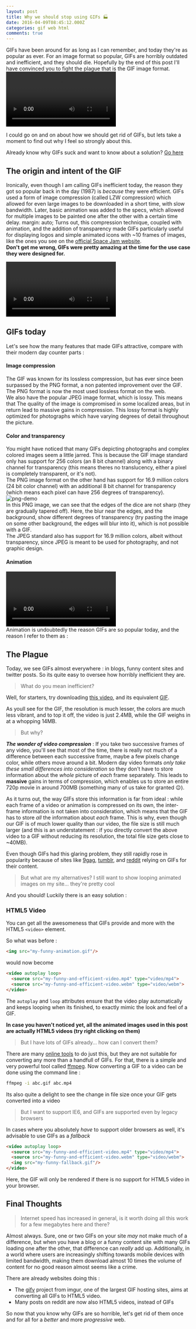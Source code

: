 ```yaml
---
layout: post
title: Why we should stop using GIFs 🏭
date: 2016-04-09T08:45:12.000Z
categories: gif web html
comments: true
---
```


GIFs have been around for as long as I can remember, and today they're as popular as ever. For an image format so popular, GIFs are horribly outdated and inefficient, and they should die. Hopefully by the end of this post I'll have convinced you to fight the plague that is the GIF image format.
<video autoplay loop>
<source src="/assets/images/posts/no-gifs/kill.webm" type="video/webm">
  Your browser does not support the video tag.
</video>

I could go on and on about how we should get rid of GIFs, but lets take a moment to find out why I feel so strongly about this.
<!-- more -->
Already know why GIFs suck and want to know about a solution? [Go here](#solution)  

## The origin and intent of the GIF
Ironically, even though I am calling GIFs inefficient today, the reason they got so popular back in the day (1987) is _because_ they were efficient. GIFs used a form of image compression (called LZW compression) which allowed for even large images to be downloaded in a short time, with slow bandwidth. Later, basic animation was added to the specs, which allowed for multiple images to be painted one after the other with a certain time delay. margin: auto; Turns out, this compression technique, coupled with animation, and the addition of transparency made GIFs particularly useful for displaying logos and simple animated icons with ~10 frames of images, like the ones you see on the [official Space Jam website](http://www.warnerbros.com/archive/spacejam/movie/cmp/tunes/tunesframes.html).<br>**Don't get me wrong, GIFs were pretty amazing at the time for the use case they were designed for.**

<video autoplay loop>   <source src="/assets/images/posts/no-gifs/awesome.webm" type="video/webm">  Your browser does not support the video tag. </video><br>

## GIFs today
Let's see how the many features that made GIFs attractive, compare with their modern day counter parts :

#### Image compression
The GIF was known for its lossless compression, but has ever since been surpassed by the PNG format, a non patented improvement over the GIF. The PNG format is now the most used lossless format on the web.<br>We also have the popular JPEG image format, which is lossy. This means that The quality of the image is compromised in some localized areas, but in return lead to massive gains in compression. This lossy format is highly optimized for photographs which have varying degrees of detail throughout the picture.

#### Color and transparency
You might have noticed that many GIFs depicting photographs and complex colored images seem a little jarred. This is because the GIF image standard only has support for 256 colors (an 8 bit channel) along with a binary channel for transparency (this means theres no translucency, either a pixel is completely transparent, or it's not).  
The PNG image format on the other hand has support for 16.9 million colors (24 bit color channel) with an additional 8 bit channel for transparency (which means each pixel can have 256 degrees of transparency).
![png-demo](/assets/images/posts/no-gifs/png-demo.png)  
In this PNG image, we can see that the edges of the dice are not sharp (they are gradually tapered off). Here, the blur near the edges, and the background, show different degrees of transparency (try pasting the image on some other background, the edges will blur into it), which is not possible with a GIF.  
The JPEG standard also has support for 16.9 million colors, albeit without transparency, since JPEG is meant to be used for photography, and not graphic design.

#### Animation
<video autoplay loop>   <source src="/assets/images/posts/no-gifs/please-no.webm" type="video/webm">  Your browser does not support the video tag. </video><br>
Animation is undoubtedly the reason GIFs are so popular today, and the reason I refer to them as :

## The Plague

Today, we see GIFs almost everywhere : in blogs, funny content sites and twitter posts. So its quite easy to oversee how horribly inefficient they are.

>What do you mean inefficient?

Well, for starters, try downloading [this video](/assets/images/posts/no-gifs/colors.mp4), and its equivalent [GIF](/assets/images/posts/no-gifs/colors.gif).

As youll see for the GIF, the resolution is much lesser, the colors are much less vibrant, and to top it off, the video is just 2.4MB, while the GIF weighs in at a whopping 14MB.

>But why?

***The wonder of video compression*** : If you take two successive frames of any video, you'll see that most of the time, there is really not much of a difference between each successive frame, maybe a few pixels change color, while others move around a bit. Modern day video formats *only take these small differences into consideration* so they don't have to store information about the *whole* picture of *each* frame separately. This leads to **massive** gains in terms of compression, which enables us to store an entire 720p movie in around 700MB (something many of us take for granted 😉).  

As it turns out, the way GIFs store this information is far from ideal : while each frame of a video or animation is compressed on its own, the inter-frame information is not taken into consideration, which means that the GIF has to store *all* the information about *each* frame. This is why, even though our GIF is of much lower quality than our video, the file size is still much larger (and this is an understatement : if you directly convert the above video to a GIF without reducing its resolution, the total file size gets close to ~40MB).

 Even though GIFs had this glaring problem, they still rapidly rose in popularity because of sites like [9gag](http://9gag.com), [tumblr](https://www.tumblr.com/dashboard), and [reddit](https://www.reddit.com/r/funny) relying on GIFs for their content.

>But what are my alternatives? I still want to show looping animated images on my site... they're pretty cool

And you should! Luckily there is an easy solution :
<span id="solution"></span>

### HTML5 Video
You can get all the awesomeness that GIFs provide and more with the HTML5 `<video>` element.

So what was before :

```html
<img src="my-funny-animation.gif"/>
```
would now become

```html
<video autoplay loop>
  <source src="my-funny-and-efficient-video.mp4" type="video/mp4">
  <source src="my-funny-and-efficient-video.webm" type="video/webm">
</video>
```

The `autoplay` and `loop` attributes ensure that the video play automatically and keeps looping when its finished, to exactly mimic the look and feel of a GIF.

**In case you haven't noticed yet, all the animated images used in this post are actually HTML5 videos (try right clicking on them)**

>But I have lots of GIFs already... how can I convert them?

There are many [online tools](https://cloudconvert.com/gif-to-webm) to do just this, but they are not suitable for converting any more than a handfull of GIFs. For that, there is a simple and very powerful tool called [ffmpeg](https://www.ffmpeg.org/). Now converting a GIF to a video can be done using the command line :

```sh
ffmpeg -i abc.gif abc.mp4
```

Its also quite a delight to see the change in file size once your GIF gets converted into a video

>But I want to support IE6, and GIFs are supported even by legacy browsers

In cases where you absolutely *have* to support older browsers as well, it's advisable to use GIFs as a *fallback*

```html
<video autoplay loop>
  <source src="my-funny-and-efficient-video.mp4" type="video/mp4">
  <source src="my-funny-and-efficient-video.webm" type="video/webm">
  <img src="my-funny-fallback.gif"/>
</video>
```

Here, the GIF will only be rendered if there is no support for HTML5 video in your browser.

## Final Thoughts

>Internet speed has increased in general, is it worth doing all this work for a few megabytes here and there?

Almost always. Sure, one or two GIFs on your site *may* not make much of a difference, but when you have a blog or a funny content site with many GIFs loading one after the other, that difference can *really* add up. Additionally, in a world where users are increasingly shifting towards mobile devices with limited bandwidth, making them download almost 10 times the volume of content for no good reason almost seems like a crime.

There are already websites doing this :  

- The [gifv](http://blog.imgur.com/2014/10/09/introducing-gifv/) project from imgur, one of the largest GIF hosting sites, aims at converting all GIFs to HTML5 video.
- Many posts on reddit are now also HTML5 videos, instead of GIFs

So now that you know why GIFs are so horrible, let's get rid of them once and for all for a *better* and more *progressive* web.
